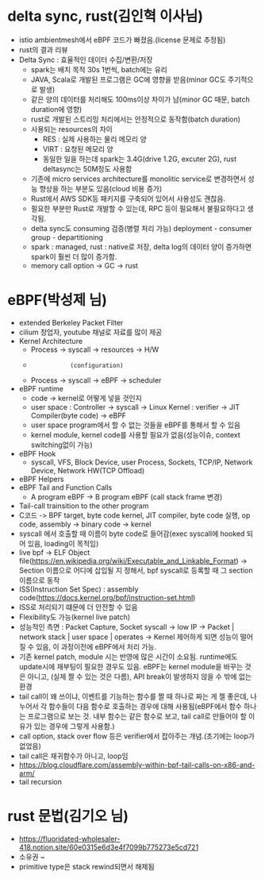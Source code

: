 # delta sync, rust(김인혁 이사님)
- istio ambientmesh에서 eBPF 코드가 빠졌음.(license 문제로 추정됨)
- rust의 결과 리뷰
- Delta Sync : 효율적인 데이터 수집/변환/저장
    - spark는 배치 목적
    30s 1번씩, batch에는 유리
    - JAVA, Scala로 개발된 프로그램은 GC에 영향을 받음(minor GC도 주기적으로 발생)
    - 같은 양의 데이터를 처리해도 100ms이상 차이가 남(minor GC 때문, batch duration에 영향)
    - rust로 개발된 스트리밍 처리에서는 안정적으로 동작함(batch duration)
    - 사용되는 resources의 차이
        - RES : 실제 사용하는 물리 메모리 양
        - VIRT : 요청된 메모리 양
        - 동일한 일을 하는데 spark는 3.4G(drive 1.2G, excuter 2G), rust deltasync는 50M정도 사용함
    - 기존에 micro services architecture를 monolitic service로 변경하면서 성능 향상을 하는 부분도 있음(cloud 비용 증가)
    - Rust에서 AWS SDK등 패키지를 구축되어 있어서 사용성도 괜찮음.
    - 필요한 부분만 Rust로 개발할 수 있는데, RPC 등이 필요해서 불필요하다고 생각됨.
    - delta sync도 consuming 검증(병렬 처리 가능) deployment - consumer group - departitioning
    - spark : managed, rust : native로 저장, delta log의 데이터 양이 증가하면 spark이 훨씬 더 많이 증가함.
    - memory call option -> GC -> rust

# eBPF(박성제 님)
- extended Berkeley Packet Filter
- cilium 창업자, youtube 채널로 자료를 많이 제공
- Kernel Architecture
    - Process -> syscall -> resources -> H/W
    -                (configuration)
    - Process -> syscall -> eBPF -> scheduler
- eBPF runtime
    - code -> kernel로 어떻게 넣을 것인지
    - user space : Controller -> syscall -> Linux Kernel : verifier -> JIT Compiler(byte code) -> eBPF
    - user space program에서 할 수 없는 것들을 eBPF를 통해서 할 수 있음
    - kernel module, kernel code를 사용할 필요가 없음(성능이슈, context switching없이 가능)
- eBPF Hook
    - syscall, VFS, Block Device, user Process, Sockets, TCP/IP, Network Device, Network HW(TCP Offload)
- eBPF Helpers
- eBPF Tail and Function Calls
    - A program eBPF -> B program eBPF (call stack frame 변경)
- Tail-call
    trainsition to the other program
- C코드 -> BPF target, byte code kernel, JIT compiler, byte code 실행, op code, assembly -> binary code -> kernel
- syscall 에서 호출할 때 이름이  byte code로 들어감(exec syscall에 hooked 되어 있음, loading이 목적임)
- live bpf -> ELF Object file(https://en.wikipedia.org/wiki/Executable_and_Linkable_Format) -> Section 이름으로 어디에 삽입될 지 정해서, bpf syscall로 등록할 때 그 section이름으로 동작
- ISS(Instruction Set Spec) : assembly code(https://docs.kernel.org/bpf/instruction-set.html)
- ISS로 처리되기 떄문에 더 안전할 수 있음
- Flexibility도 가능(kernel live patch)
- 성능적인 측면 : Packet Capture, Socket syscall -> low IP -> Packet | network stack | user space | operates -> Kernel 제어하게 되면 성능이 떨어질 수 있음, 이 과정이전에 eBPF에서 처리 가능.
- 기존 kernel patch, module 시는 반영에 많은 시간이 소요됨. runtime에도 update시에 재부팅이 필요한 경우도 있음. eBPF는 kernel module을 바꾸는 것은 아니고, (실제 짤 수 있는 것은 다름), API break이 발생하지 않을 수 밖에 없는 환경
- tail call이 왜 쓰이냐, 이벤트를 기능하는 함수를 짤 때 하나로 짜는 게 젤 좋은데, 나누어서 각 함수들이 다음 함수로 호출하는 경우에 대해 사용됨(eBPF에서 함수 하나는 프로그램으로 보는 것. 내부 함수는 같은 함수로 보고, tail call로 만들어야 할 이유가 있는 경우에 그렇게 사용함.)
- call option, stack over flow 등은 verifier에서 잡아주는 개념.(초기에는 loop가 없었음)
- tail call은 재귀함수가 아니고, loop임
- https://blog.cloudflare.com/assembly-within-bpf-tail-calls-on-x86-and-arm/
- tail recursion

# rust 문법(김기오 님)
- https://fluoridated-wholesaler-418.notion.site/60e0315e6d3e4f7099b775273e5cd721
- 소유권 ~ 
- primitive type은 stack rewind되면서 해제됨
